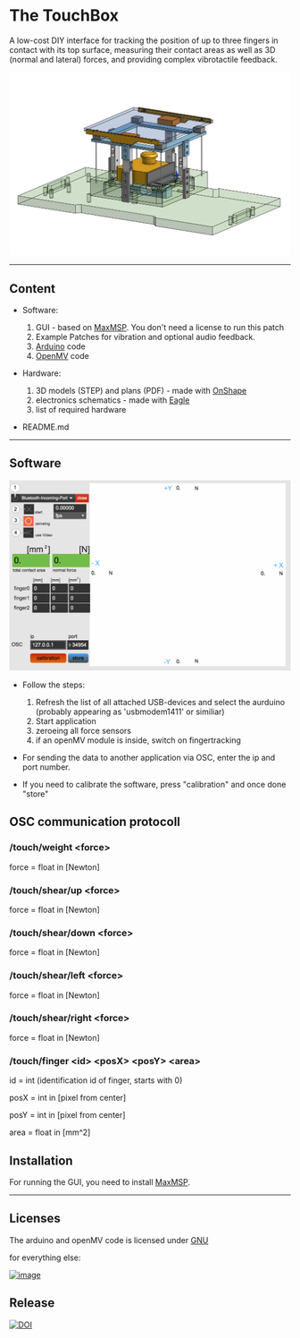 # The TouchBox
A low-cost DIY interface for tracking the position of up to three fingers in contact with its top surface, measuring their contact areas as well as 3D (normal and lateral) forces, and providing complex vibrotactile feedback.

![image](rendering.png)

---

## Content

* Software:
	1. GUI - based on [MaxMSP](https://cycling74.com). You don't need a license to run this patch
	2. Example Patches for vibration and optional audio feedback.
	3. [Arduino](http://arduino.cc/) code
	4. [OpenMV](https://openmv.io/) code


* Hardware:
	1. 3D models (STEP) and plans (PDF) - made with [OnShape](https://onshape.com)
	2. electronics schematics - made with [Eagle](https://www.autodesk.com/products/eagle/overview)
	3. list of required hardware


* README.md

---
## Software


![image](GUIScreenShot.png)

* Follow the steps:
	1. Refresh the list of all attached USB-devices and select the aurduino (probably appearing as 'usbmodem1411' or similiar)
	2. Start application
	3. zeroeing all force sensors
	4. if an openMV module is inside, switch on fingertracking


* For sending the data to another application via OSC, enter the ip and port number.

* If you need to calibrate the software, press "calibration" and once done "store"


## OSC communication protocoll

### /touch/weight \<force>
force = float in [Newton]

### /touch/shear/up \<force>
force = float in [Newton]

### /touch/shear/down \<force>
force = float in [Newton]

### /touch/shear/left \<force>
force = float in [Newton]

### /touch/shear/right \<force>
force = float in [Newton]


### /touch/finger \<id> \<posX> \<posY> \<area>
id = int (identification id of finger, starts with 0)

posX = int in [pixel from center]

posY = int in [pixel from center]

area = float in [mm^2]


## Installation

For running the GUI, you need to install [MaxMSP](https://cycling74.com).

---

## Licenses

The arduino and openMV code is licensed under [GNU](http://www.gnu.org/licenses/)

for everything else:  

<a rel="license" href="http://creativecommons.org/licenses/by-sa/4.0/">![image](https://i.creativecommons.org/l/by-sa/4.0/88x31.png)</a>

## Release

[![DOI](https://zenodo.org/badge/126193063.svg)](https://zenodo.org/badge/latestdoi/126193063)
